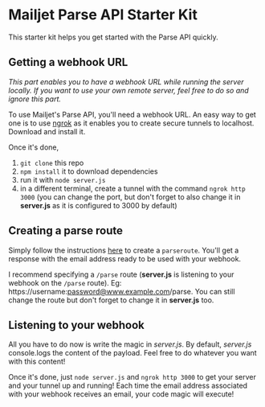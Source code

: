 Mailjet Parse API Starter Kit
==

This starter kit helps you get started with the Parse API quickly. 

Getting a webhook URL
--
*This part enables you to have a webhook URL while running the server locally. If you want to use your own remote server, feel free to do so and ignore this part.*

To use Mailjet's Parse API, you'll need a webhook URL. An easy way to get one is to use [ngrok](https://ngrok.com/) as it enables you to create secure tunnels to localhost. Download and install it.

Once it's done, 
1. `git clone` this repo
2. `npm install` it to download dependencies
3. run it with `node server.js`
4. in a different terminal, create a tunnel with the command `ngrok http 3000` (you can change the port, but don't forget to also change it in **server.js** as it is configured to 3000 by default)

Creating a parse route
--
Simply follow the instructions [here](http://dev.mailjet.com/guides/?shell#basic-setup) to create a `parseroute`. You'll get a response with the email address ready to be used with your webhook.

I recommend specifying a `/parse` route (**server.js** is listening to your webhook on the `/parse` route). Eg: https://username:password@www.example.com/parse. You can still change the route but don't forget to change it in **server.js** too.

Listening to your webhook
--
All you have to do now is write the magic in *server.js*. By default, *server.js* console.logs the content of the payload. Feel free to do whatever you want with this content!  

Once it's done, just `node server.js` and `ngrok http 3000` to get your server and your tunnel up and running! Each time the email address associated with your webhook receives an email, your code magic will execute!
